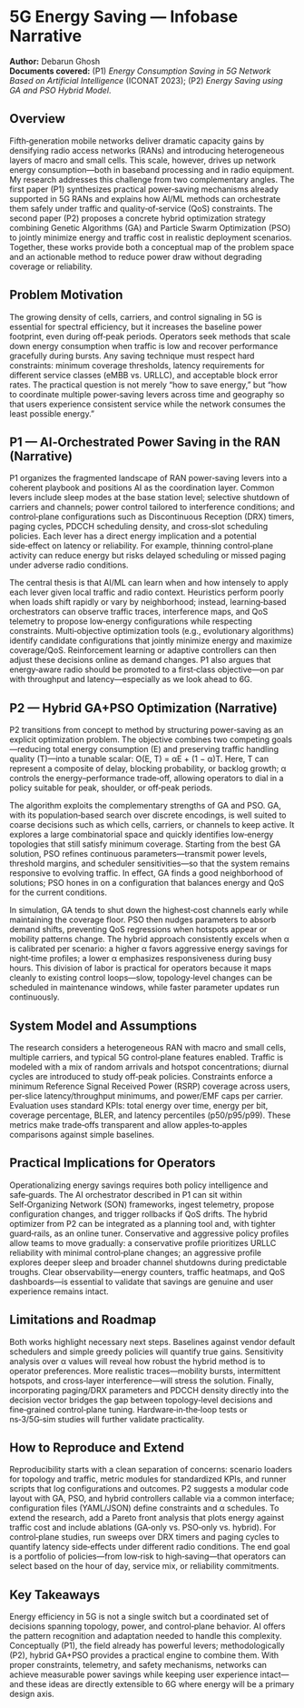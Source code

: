 # 5G Energy Saving — Infobase Narrative

**Author:** Debarun Ghosh  
**Documents covered:** (P1) *Energy Consumption Saving in 5G Network Based on Artificial Intelligence* (ICONAT 2023); (P2) *Energy Saving using GA and PSO Hybrid Model*.

## Overview
Fifth‑generation mobile networks deliver dramatic capacity gains by densifying radio access networks (RANs) and introducing heterogeneous layers of macro and small cells. This scale, however, drives up network energy consumption—both in baseband processing and in radio equipment. My research addresses this challenge from two complementary angles. The first paper (P1) synthesizes practical power‑saving mechanisms already supported in 5G RANs and explains how AI/ML methods can orchestrate them safely under traffic and quality‑of‑service (QoS) constraints. The second paper (P2) proposes a concrete hybrid optimization strategy combining Genetic Algorithms (GA) and Particle Swarm Optimization (PSO) to jointly minimize energy and traffic cost in realistic deployment scenarios. Together, these works provide both a conceptual map of the problem space and an actionable method to reduce power draw without degrading coverage or reliability.

## Problem Motivation
The growing density of cells, carriers, and control signaling in 5G is essential for spectral efficiency, but it increases the baseline power footprint, even during off‑peak periods. Operators seek methods that scale down energy consumption when traffic is low and recover performance gracefully during bursts. Any saving technique must respect hard constraints: minimum coverage thresholds, latency requirements for different service classes (eMBB vs. URLLC), and acceptable block error rates. The practical question is not merely “how to save energy,” but “how to coordinate multiple power‑saving levers across time and geography so that users experience consistent service while the network consumes the least possible energy.”

## P1 — AI‑Orchestrated Power Saving in the RAN (Narrative)
P1 organizes the fragmented landscape of RAN power‑saving levers into a coherent playbook and positions AI as the coordination layer. Common levers include sleep modes at the base station level; selective shutdown of carriers and channels; power control tailored to interference conditions; and control‑plane configurations such as Discontinuous Reception (DRX) timers, paging cycles, PDCCH scheduling density, and cross‑slot scheduling policies. Each lever has a direct energy implication and a potential side‑effect on latency or reliability. For example, thinning control‑plane activity can reduce energy but risks delayed scheduling or missed paging under adverse radio conditions.

The central thesis is that AI/ML can learn when and how intensely to apply each lever given local traffic and radio context. Heuristics perform poorly when loads shift rapidly or vary by neighborhood; instead, learning‑based orchestrators can observe traffic traces, interference maps, and QoS telemetry to propose low‑energy configurations while respecting constraints. Multi‑objective optimization tools (e.g., evolutionary algorithms) identify candidate configurations that jointly minimize energy and maximize coverage/QoS. Reinforcement learning or adaptive controllers can then adjust these decisions online as demand changes. P1 also argues that energy‑aware radio should be promoted to a first‑class objective—on par with throughput and latency—especially as we look ahead to 6G.

## P2 — Hybrid GA+PSO Optimization (Narrative)
P2 transitions from concept to method by structuring power‑saving as an explicit optimization problem. The objective combines two competing goals—reducing total energy consumption (E) and preserving traffic handling quality (T)—into a tunable scalar: O(E, T) = αE + (1 − α)T. Here, T can represent a composite of delay, blocking probability, or backlog growth; α controls the energy–performance trade‑off, allowing operators to dial in a policy suitable for peak, shoulder, or off‑peak periods.

The algorithm exploits the complementary strengths of GA and PSO. GA, with its population‑based search over discrete encodings, is well suited to coarse decisions such as which cells, carriers, or channels to keep active. It explores a large combinatorial space and quickly identifies low‑energy topologies that still satisfy minimum coverage. Starting from the best GA solution, PSO refines continuous parameters—transmit power levels, threshold margins, and scheduler sensitivities—so that the system remains responsive to evolving traffic. In effect, GA finds a good neighborhood of solutions; PSO hones in on a configuration that balances energy and QoS for the current conditions.

In simulation, GA tends to shut down the highest‑cost channels early while maintaining the coverage floor. PSO then nudges parameters to absorb demand shifts, preventing QoS regressions when hotspots appear or mobility patterns change. The hybrid approach consistently excels when α is calibrated per scenario: a higher α favors aggressive energy savings for night‑time profiles; a lower α emphasizes responsiveness during busy hours. This division of labor is practical for operators because it maps cleanly to existing control loops—slow, topology‑level changes can be scheduled in maintenance windows, while faster parameter updates run continuously.

## System Model and Assumptions
The research considers a heterogeneous RAN with macro and small cells, multiple carriers, and typical 5G control‑plane features enabled. Traffic is modeled with a mix of random arrivals and hotspot concentrations; diurnal cycles are introduced to study off‑peak policies. Constraints enforce a minimum Reference Signal Received Power (RSRP) coverage across users, per‑slice latency/throughput minimums, and power/EMF caps per carrier. Evaluation uses standard KPIs: total energy over time, energy per bit, coverage percentage, BLER, and latency percentiles (p50/p95/p99). These metrics make trade‑offs transparent and allow apples‑to‑apples comparisons against simple baselines.

## Practical Implications for Operators
Operationalizing energy savings requires both policy intelligence and safe‑guards. The AI orchestrator described in P1 can sit within Self‑Organizing Network (SON) frameworks, ingest telemetry, propose configuration changes, and trigger rollbacks if QoS drifts. The hybrid optimizer from P2 can be integrated as a planning tool and, with tighter guard‑rails, as an online tuner. Conservative and aggressive policy profiles allow teams to move gradually: a conservative profile prioritizes URLLC reliability with minimal control‑plane changes; an aggressive profile explores deeper sleep and broader channel shutdowns during predictable troughs. Clear observability—energy counters, traffic heatmaps, and QoS dashboards—is essential to validate that savings are genuine and user experience remains intact.

## Limitations and Roadmap
Both works highlight necessary next steps. Baselines against vendor default schedulers and simple greedy policies will quantify true gains. Sensitivity analysis over α values will reveal how robust the hybrid method is to operator preferences. More realistic traces—mobility bursts, intermittent hotspots, and cross‑layer interference—will stress the solution. Finally, incorporating paging/DRX parameters and PDCCH density directly into the decision vector bridges the gap between topology‑level decisions and fine‑grained control‑plane tuning. Hardware‑in‑the‑loop tests or ns‑3/5G‑sim studies will further validate practicality.

## How to Reproduce and Extend
Reproducibility starts with a clean separation of concerns: scenario loaders for topology and traffic, metric modules for standardized KPIs, and runner scripts that log configurations and outcomes. P2 suggests a modular code layout with GA, PSO, and hybrid controllers callable via a common interface; configuration files (YAML/JSON) define constraints and α schedules. To extend the research, add a Pareto front analysis that plots energy against traffic cost and include ablations (GA‑only vs. PSO‑only vs. hybrid). For control‑plane studies, run sweeps over DRX timers and paging cycles to quantify latency side‑effects under different radio conditions. The end goal is a portfolio of policies—from low‑risk to high‑saving—that operators can select based on the hour of day, service mix, or reliability commitments.

## Key Takeaways
Energy efficiency in 5G is not a single switch but a coordinated set of decisions spanning topology, power, and control‑plane behavior. AI offers the pattern recognition and adaptation needed to handle this complexity. Conceptually (P1), the field already has powerful levers; methodologically (P2), hybrid GA+PSO provides a practical engine to combine them. With proper constraints, telemetry, and safety mechanisms, networks can achieve measurable power savings while keeping user experience intact—and these ideas are directly extensible to 6G where energy will be a primary design axis.

